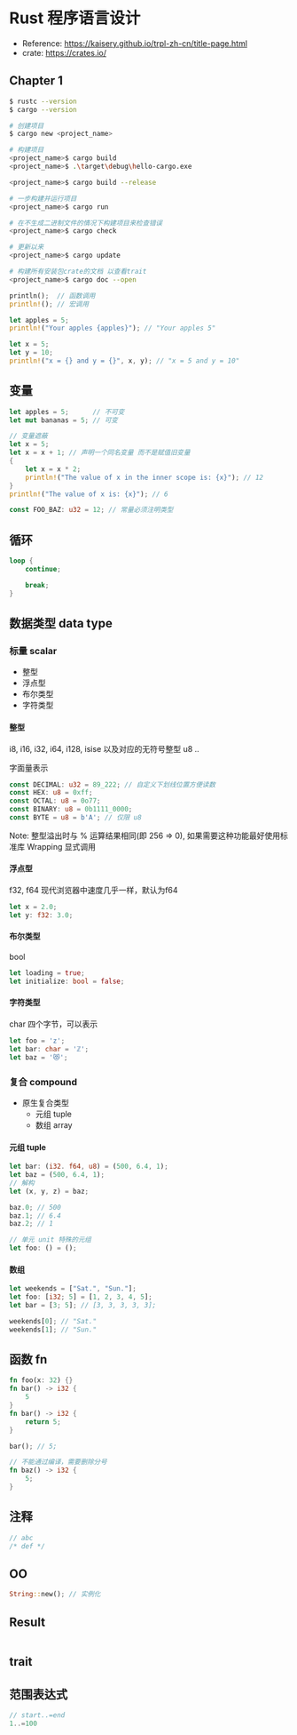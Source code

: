 # Rust 程序语言设计

- Reference: <https://kaisery.github.io/trpl-zh-cn/title-page.html>
- crate: <https://crates.io/>

## Chapter 1

```bash
$ rustc --version
$ cargo --version 

# 创建项目
$ cargo new <project_name>

# 构建项目
<project_name>$ cargo build 
<project_name>$ .\target\debug\hello-cargo.exe

<project_name>$ cargo build --release

# 一步构建并运行项目
<project_name>$ cargo run

# 在不生成二进制文件的情况下构建项目来检查错误
<project_name>$ cargo check

# 更新以来
<project_name>$ cargo update

# 构建所有安装包crate的文档 以查看trait
<project_name>$ cargo doc --open
```

``` rust
println();  // 函数调用
println!(); // 宏调用

let apples = 5;
println!("Your apples {apples}"); // "Your apples 5"

let x = 5; 
let y = 10;
println!("x = {} and y = {}", x, y); // "x = 5 and y = 10"
```

## 变量

``` rust
let apples = 5;      // 不可变
let mut bananas = 5; // 可变

// 变量遮蔽
let x = 5;
let x = x + 1; // 声明一个同名变量 而不是赋值旧变量
{
    let x = x * 2;
    println!("The value of x in the inner scope is: {x}"); // 12
}
println!("The value of x is: {x}"); // 6

const FOO_BAZ: u32 = 12; // 常量必须注明类型

```

## 循环 

``` rust
loop {
    continue;

    break;
}

```

## 数据类型 data type

### 标量 scalar

- 整型
- 浮点型
- 布尔类型
- 字符类型

#### 整型

i8, i16, i32, i64, i128, isise 以及对应的无符号整型 u8 ..

字面量表示

```rust
const DECIMAL: u32 = 89_222; // 自定义下划线位置方便读数
const HEX: u8 = 0xff;
const OCTAL: u8 = 0o77;
const BINARY: u8 = 0b1111_0000;
const BYTE = u8 = b'A'; // 仅限 u8

```

Note: 整型溢出时与 % 运算结果相同(即 256 => 0), 如果需要这种功能最好使用标准库 Wrapping 显式调用

#### 浮点型

f32, f64 现代浏览器中速度几乎一样，默认为f64

``` rust
let x = 2.0;
let y: f32: 3.0;
```

#### 布尔类型

bool

``` rust
let loading = true;
let initialize: bool = false;
```

#### 字符类型

char 四个字节，可以表示

``` rust
let foo = 'z';
let bar: char = 'ℤ';
let baz = '😻';
```

### 复合 compound

- 原生复合类型
    - 元组 tuple
    - 数组 array

#### 元组 tuple

``` rust
let bar: (i32. f64, u8) = (500, 6.4, 1);
let baz = (500, 6.4, 1);
// 解构 
let (x, y, z) = baz;

baz.0; // 500
baz.1; // 6.4
baz.2; // 1

// 单元 unit 特殊的元组
let foo: () = ();
```

#### 数组

``` rust
let weekends = ["Sat.", "Sun."];
let foo: [i32; 5] = [1, 2, 3, 4, 5];
let bar = [3; 5]; // [3, 3, 3, 3, 3];

weekends[0]; // "Sat."
weekends[1]; // "Sun."

```


## 函数 fn

``` rust
fn foo(x: 32) {}
fn bar() -> i32 {
    5
}
fn bar() -> i32 {
    return 5;
}

bar(); // 5;

// 不能通过编译，需要删除分号
fn baz() -> i32 {
    5;
}

```

## 注释

``` rust
// abc
/* def */
```

## OO

``` rust
String::new(); // 实例化
```

## Result 

```
```

## trait

## 范围表达式

``` rs
// start..=end
1..=100
```
